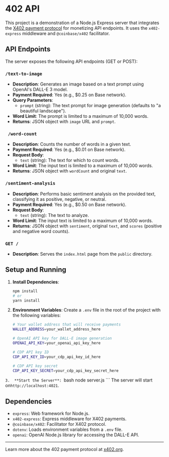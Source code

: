 # 402 API

This project is a demonstration of a Node.js Express server that integrates the [X402 payment protocol](https://www.x402.org/) for monetizing API endpoints. It uses the `x402-express` middleware and `@coinbase/x402` facilitator.

## API Endpoints

The server exposes the following API endpoints (GET or POST):

### `/text-to-image`

- **Description**: Generates an image based on a text prompt using OpenAI's DALL-E 3 model.
- **Payment Required**: Yes (e.g., $0.25 on Base network).
- **Query Parameters**:
  - `prompt` (string): The text prompt for image generation (defaults to "a beautiful landscape").
- **Word Limit**: The prompt is limited to a maximum of 10,000 words.
- **Returns**: JSON object with `image` URL and `prompt`.

### ` /word-count`

- **Description**: Counts the number of words in a given text.
- **Payment Required**: Yes (e.g., $0.01 on Base network).
- **Request Body**:
  - `text` (string): The text for which to count words.
- **Word Limit**: The input text is limited to a maximum of 10,000 words.
- **Returns**: JSON object with `wordCount` and original `text`.

### `/sentiment-analysis`

- **Description**: Performs basic sentiment analysis on the provided text, classifying it as positive, negative, or neutral.
- **Payment Required**: Yes (e.g., $0.50 on Base network).
- **Request Body**:
  - `text` (string): The text to analyze.
- **Word Limit**: The input text is limited to a maximum of 10,000 words.
- **Returns**: JSON object with `sentiment`, original `text`, and `scores` (positive and negative word counts).

### `GET /`

- **Description**: Serves the `index.html` page from the `public` directory.

## Setup and Running

1.  **Install Dependencies**:
    ```bash
    npm install
    # or
    yarn install
    ```
2.  **Environment Variables**:
    Create a `.env` file in the root of the project with the following variables:

    ```bash
    # Your wallet address that will receive payments
    WALLET_ADDRESS=your_wallet_address_here

    # OpenAI API key for DALL-E image generation
    OPENAI_API_KEY=your_openai_api_key_here

    # CDP API key ID
    CDP_API_KEY_ID=your_cdp_api_key_id_here

    # CDP API key secret
    CDP_API_KEY_SECRET=your_cdp_api_key_secret_here
    ```

`3.  **Start the Server**:
   `bash
node server.js
```    The server will start on`http://localhost:4021`.

## Dependencies

- `express`: Web framework for Node.js.
- `x402-express`: Express middleware for X402 payments.
- `@coinbase/x402`: Facilitator for X402 protocol.
- `dotenv`: Loads environment variables from a `.env` file.
- `openai`: OpenAI Node.js library for accessing the DALL-E API.

---

Learn more about the 402 payment protocol at [x402.org](https://www.x402.org/).
